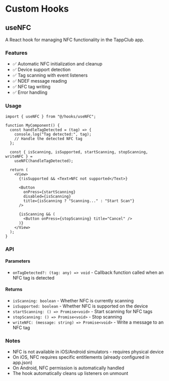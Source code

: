 # Custom Hooks

## useNFC

A React hook for managing NFC functionality in the TappClub app.

### Features

- ✅ Automatic NFC initialization and cleanup
- ✅ Device support detection
- ✅ Tag scanning with event listeners
- ✅ NDEF message reading
- ✅ NFC tag writing
- ✅ Error handling

### Usage

```tsx
import { useNFC } from "@/hooks/useNFC";

function MyComponent() {
  const handleTagDetected = (tag) => {
    console.log("Tag detected:", tag);
    // Handle the detected NFC tag
  };

  const { isScanning, isSupported, startScanning, stopScanning, writeNFC } = 
    useNFC(handleTagDetected);

  return (
    <View>
      {!isSupported && <Text>NFC not supported</Text>}
      
      <Button 
        onPress={startScanning} 
        disabled={isScanning}
        title={isScanning ? "Scanning..." : "Start Scan"}
      />
      
      {isScanning && (
        <Button onPress={stopScanning} title="Cancel" />
      )}
    </View>
  );
}
```

### API

#### Parameters

- `onTagDetected?: (tag: any) => void` - Callback function called when an NFC tag is detected

#### Returns

- `isScanning: boolean` - Whether NFC is currently scanning
- `isSupported: boolean` - Whether NFC is supported on the device
- `startScanning: () => Promise<void>` - Start scanning for NFC tags
- `stopScanning: () => Promise<void>` - Stop scanning
- `writeNFC: (message: string) => Promise<void>` - Write a message to an NFC tag

### Notes

- NFC is not available in iOS/Android simulators - requires physical device
- On iOS, NFC requires specific entitlements (already configured in app.json)
- On Android, NFC permission is automatically handled
- The hook automatically cleans up listeners on unmount

